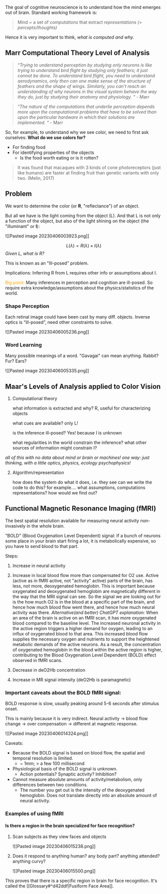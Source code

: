 The goal of cognitive neuroscience is to understand how the mind emerges out of brain. Standard working framework is:

> Mind = a set of *computations* that extract *representations (= percepts/thoughts)* 

Hence it is very important to think, *what is computed and why.*

## Marr Computational Theory Level of Analysis

>*“Trying to understand perception by studying only neurons is like trying to understand bird flight by studying only feathers; it just cannot be done. To understand bird flight, you need to understand aerodynamics, only then can one make sense of the structure of feathers and the shape of wings. Similarly, you can't reach an understanding of why neurons in the visual system behave the way they do, just by studying their anatomy and physiology. “* - Marr

>*"The nature of the computations that underlie perception depends more upon the computational problems that have to be solved than upon the particular hardware in which their solutions are implemented. “* - Marr


So, for example, to understand why we see color, we need to first ask ourselves: **What do we use colors for?**

- For finding food
- For identifying properties of the objects
	- Is the food worth eating or is it rotten?

> It was found that macaques with 3 kinds of cone photoreceptors (just like humans) are faster at finding fruit than genetic variants with only two. (Melin, 2017)


## Problem

We want to determine the color (or **R**, "reflectance") of an object.

But all we have is the light coming from the object (L). And that L is not only a function of the object, but also of the light shining on the object (the "illuminant" or **I**): 

![[Pasted image 20230406003923.png]]

$$ L(\lambda) = R(\lambda) \times I(\lambda) $$
*Given L, what is R?*

This is known as an "Ill-posed" problem.

Implications: Inferring R from L requires other info or assumptions about I. 

<span style="color:orange;">Big point: </span>Many inferences in perception and cognition are ill-posed. So require extra knowledge/assumptions about the physics/statistics of the world. 

### Shape Perception

Each retinal image could have been cast by many diff. objects. Inverse optics is “ill-posed”, need other constraints to solve.

![[Pasted image 20230406005236.png]]

### Word Learning

Many possible meanings of a word. "Gavagai" can mean anything. Rabbit? Fur? Ears?

![[Pasted image 20230406005335.png]] 


## Maar's Levels of Analysis applied to Color Vision

1. Computational theory

	what information is extracted and why? 
		R, useful for characterizing objects 
	
	what cues are available? 
		only L! 
	
	is the inference ill-posed? 
		Yes! because I is unknown 
		
	what regularities in the world constrain the inference? what other sources of information might constrain I?

  *all of this with no data about mind or brain or machines! one way: just thinking, with a little optics, physics, ecology psychophysics!*  
  
2. Algorithm/representation 

	  how does the system do what it does, i.e. they see can we write the code to do this? for example…. what assumptions, computations representations? how would we find out?


## Functional Magnetic Resonance Imaging (fMRI)

The best spatial resolution available for measuring neural activity non-invasively in the whole brain.

"BOLD" (Blood Oxygenation Level Dependent) signal: If a bunch of neurons some place in your brain start firing a lot, it is metabolically expensive, so you have to send blood to that part.

Steps:

1. Increase in neural activity

2. Increase in local blood flow more than compensated for O2 use. 
		Active (active as in fMRI active, not "activity" active) parts of the brain, has less, not more, deoxygenated hemoglobin. This is important because oxygenated and deoxygenated hemoglobin are magnetically different in the way that the MRI signal can see. So the signal we are looking out for is the how much O2 is in the blood at a specific part of the brain, and hence how much blood flow went there, and hence how much neural activity was there. *Alternative(and better) ChatGPT explanation:*
		When an area of the brain is active on an fMRI scan, it has more oxygenated blood compared 
		to the baseline level. The increased neuronal activity in the active region triggers a higher demand for oxygen, leading to an influx of oxygenated blood to that area. This increased blood flow supplies the necessary oxygen and nutrients to support the heightened metabolic demands of the active neurons. As a result, the concentration of oxygenated hemoglobin in the blood within the active region is higher, contributing to the Blood Oxygenation Level Dependent (BOLD) effect observed in fMRI scans.
	
	
3.  Decrease in deO2Hb concentration

4.  Increase in MR signal intensity (deO2Hb is paramagnetic)


### Important caveats about the BOLD fMRI signal:

BOLD response is slow, usually peaking around 5-6 seconds after stimulus onset.

This is mainly because it is very indirect. Neural activity -> blood flow change -> over compensation -> different at magnetic response. 

![[Pasted image 20230406014324.png]]

Caveats:
 - Because the BOLD signal is based on blood flow, the spatial and temporal resolution is limited.
	 - ~ 1mm; > a few 100 millisecond
 - Physiological basis of the BOLD signal is unknown.
	 - Action potentials? Synaptic activity? Inhibition?
 - Cannot measure absolute amounts of activity/metabolism, only differences between two conditions.
	 - The number you get out is the intensity of the deoxygenated hemoglobin. Does not translate directly into an absolute amount of neural activity.

### Examples of using fMRI

#### Is there a region in the brain specialized for face recognition?

1. Scan subjects as they view faces and objects 

	![[Pasted image 20230406015238.png]]

2. Does it respond to anything human? any body part? anything attended? anything curvy?

	![[Pasted image 20230406015500.png]]


This proves that there is a specific region in brain for face recognition. It's called the [[Glossary#^d42ddf|Fusiform Face Area]].
